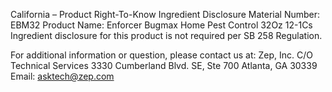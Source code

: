 
 
 
California – Product Right-To-Know Ingredient Disclosure 
Material Number: EBM32 
Product Name: Enforcer Bugmax Home Pest Control 32Oz 12-1Cs 
Ingredient disclosure for this product is not required per SB 258 Regulation. 
 
For additional information or question, please contact us at: 
Zep, Inc. 
C/O Technical Services 
3330 Cumberland Blvd. SE, Ste 700 
Atlanta, GA 30339 
Email: asktech@zep.com 
 
 
 
 
